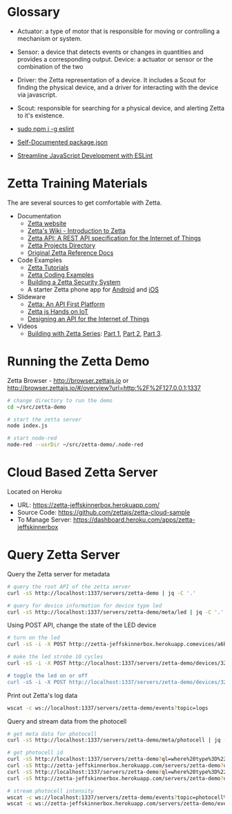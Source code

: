 # Glossary
* Actuator: a type of motor that is responsible for moving or controlling a mechanism or system.
* Sensor: a device that detects events or changes in quantities and provides a corresponding output.
  Device: a actuator or sensor or the combination of the two
* Driver: the Zetta representation of a device. It includes a Scout for finding the physical device, and a driver for interacting with the device via javascript.
* Scout: responsible for searching for a physical device, and alerting Zetta to it's existence.


* [sudo npm i -g eslint](http://eslint.org/docs/user-guide/command-line-interface)
* [Self-Documented package.json](http://blainsmith.com/articles/self-documented-package.json)
* [Streamline JavaScript Development with ESLint](https://nodesource.com/blog/streamline-javascript-development-with-eslint/)


# Zetta Training Materials
The are several sources to get comfortable with Zetta.

* Documentation
    * [Zetta website](http://www.zettajs.org/)
    * [Zetta's Wiki - Introduction to Zetta](https://github.com/zettajs/zetta/wiki)
    * [Zetta API: A REST API specification for the Internet of Things](http://www.zettaapi.org/)
    * [Zetta Projects Directory](http://www.zettajs.org/projects/)
    * [Original Zetta Reference Docs](http://www.zettajs.org/reference/)
* Code Examples
    * [Zetta Tutorials](https://github.com/zettajs/zetta-tutorials)
    * [Zetta Coding Examples](https://github.com/kevinswiber?tab=repositories)
    * [Building a Zetta Security System](https://github.com/zettajs/zetta-security-system)
    * A starter Zetta phone app for [Android](https://github.com/zettaapi/zetta-starter-app-android)
and [iOS](https://github.com/zettaios/zetta)
* Slideware
    * [Zetta: An API First Platform](http://www.slideshare.net/apijp/zetta-an-api-first-platform)
    * [Zetta js Hands on IoT](http://www.slideshare.net/anilsagar/zetta-js-hands-on-iot?qid=3863ecca-1807-4cb0-95f3-692b7653d168&v=&b=&from_search=2)
    * [Designing an API for the Internet of Things](http://www.slideshare.net/kswiber/designing-an-api-for-the-internet-of-things?qid=3863ecca-1807-4cb0-95f3-692b7653d168&v=&b=&from_search=39)
* Videos
    * [Building with Zetta Series](https://github.com/zettajs/zetta/wiki/Zetta-Videos):
[Part 1](https://www.youtube.com/watch?v=zXaM7eO_EoQ),
[Part 2](https://www.youtube.com/watch?v=WYbvt8ODACY),
[Part 3](https://www.youtube.com/watch?v=CIGnQUSWjm4).

# Running the Zetta Demo
Zetta Browser - http://browser.zettajs.io   or   http://browser.zettajs.io/#/overview?url=http:%2F%2F127.0.0.1:1337

```bash
# change directory to run the demo
cd ~/src/zetta-demo

# start the zetta server
node index.js

# start node-red
node-red --usrDir ~/src/zetta-demo/.node-red
```

# Cloud Based Zetta Server
Located on Heroku

* URL: https://zetta-jeffskinnerbox.herokuapp.com/
* Source Code: https://github.com/zettajs/zetta-cloud-sample
* To Manage Server: https://dashboard.heroku.com/apps/zetta-jeffskinnerbox

# Query Zetta Server
Query the Zetta server for metadata

```bash
# query the root API of the zetta server
curl -sS http://localhost:1337/servers/zetta-demo | jq -C '.'

# query for device information for device type led
curl -sS http://localhost:1337/servers/zetta-demo/meta/led | jq -C '.'
```

Using POST API, change the state of the LED device

```bash
# turn on the led
curl -sS -i -X POST http://zetta-jeffskinnerbox.herokuapp.comevices/a6bdf7cc-d9e6-434a-a154-bb64e90302a1 -d 'action=turn-on'

# make the led strobe 10 cycles
curl -sS -i -X POST http://localhost:1337/servers/zetta-demo/devices/32c49e8e-211e-4299-a720-b1799da44961 -d 'action=strobe&cycles=10

# toggle the led on or off
curl -sS -i -X POST http://localhost:1337/servers/zetta-demo/devices/32c49e8e-211e-4299-a720-b1799da44961 -d 'action=toggle'
```

Print out Zetta's log data
```bash
wscat -c ws://localhost:1337/servers/zetta-demo/events?topic=logs
```

Query and stream data from the photocell

```bash
# get meta data for photocell
curl -sS http://localhost:1337/servers/zetta-demo/meta/photocell | jq -C '.'

# get photocell id
curl -sS http://localhost:1337/servers/zetta-demo?ql=where%20type%3D%22photocell%22 | jq -C '.'
curl -sS http://zetta-jeffskinnerbox.herokuapp.com/servers/zetta-demo?ql=where%20type%3D%22photocell%22 | jq -C '.'
curl -sS http://localhost:1337/servers/zetta-demo?ql=where%20type%3D%22photocell%22 | jq -C '.entities[0].properties.id'
curl -sS http://zetta-jeffskinnerbox.herokuapp.com/servers/zetta-demo?ql=where%20type%3D%22photocell%22 | jq -C '.entities[0].properties.id'

# stream photocell intensity
wscat -c ws://localhost:1337/servers/zetta-demo/events?topic=photocell%2F481edfb5-a4f1-42a0-85eb-677d42e1cf4f%2Fintensity
wscat -c ws://zetta-jeffskinnerbox.herokuapp.com/servers/zetta-demo/events?topic=photocell%2F481edfb5-a4f1-42a0-85eb-677d42e1cf4f%2Fintensity
```
